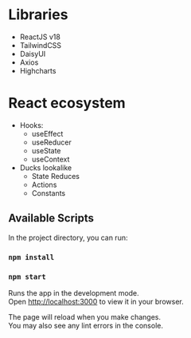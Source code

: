 # Libraries

- ReactJS v18
- TailwindCSS
- DaisyUI
- Axios
- Highcharts

# React ecosystem
- Hooks:
  - useEffect
  - useReducer
  - useState
  - useContext
- Ducks lookalike
  - State Reduces
  - Actions
  - Constants

## Available Scripts

In the project directory, you can run:

### `npm install`
### `npm start`

Runs the app in the development mode.\
Open [http://localhost:3000](http://localhost:3000) to view it in your browser.

The page will reload when you make changes.\
You may also see any lint errors in the console.